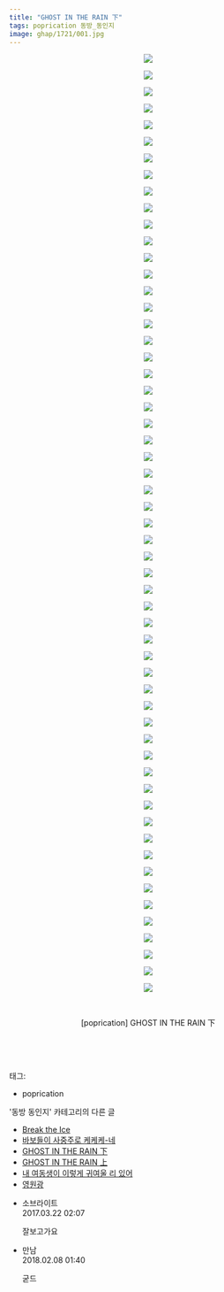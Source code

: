 ```yaml
---
title: "GHOST IN THE RAIN 下"
tags: poprication 동방_동인지
image: ghap/1721/001.jpg
---
```

<div class="article">
<p style="text-align: center; clear: none; float: none;"><img src="{{ site.nasurl }}/ghap/1721/001.jpg"/></p>
<p style="text-align: center; clear: none; float: none;"><img src="{{ site.nasurl }}/ghap/1721/002.jpg"/></p>
<p style="text-align: center; clear: none; float: none;"><img src="{{ site.nasurl }}/ghap/1721/003.jpg"/></p>
<p style="text-align: center; clear: none; float: none;"><img src="{{ site.nasurl }}/ghap/1721/004.jpg"/></p>
<p style="text-align: center; clear: none; float: none;"><img src="{{ site.nasurl }}/ghap/1721/005.jpg"/></p>
<p style="text-align: center; clear: none; float: none;"><img src="{{ site.nasurl }}/ghap/1721/006.jpg"/></p>
<p style="text-align: center; clear: none; float: none;"><img src="{{ site.nasurl }}/ghap/1721/007.jpg"/></p>
<p style="text-align: center; clear: none; float: none;"><img src="{{ site.nasurl }}/ghap/1721/008.jpg"/></p>
<p style="text-align: center; clear: none; float: none;"><img src="{{ site.nasurl }}/ghap/1721/009.jpg"/></p>
<p style="text-align: center; clear: none; float: none;"><img src="{{ site.nasurl }}/ghap/1721/010.jpg"/></p>
<p style="text-align: center; clear: none; float: none;"><img src="{{ site.nasurl }}/ghap/1721/011.jpg"/></p>
<p style="text-align: center; clear: none; float: none;"><img src="{{ site.nasurl }}/ghap/1721/012.jpg"/></p>
<p style="text-align: center; clear: none; float: none;"><img src="{{ site.nasurl }}/ghap/1721/013.jpg"/></p>
<p style="text-align: center; clear: none; float: none;"><img src="{{ site.nasurl }}/ghap/1721/014.jpg"/></p>
<p style="text-align: center; clear: none; float: none;"><img src="{{ site.nasurl }}/ghap/1721/015.jpg"/></p>
<p style="text-align: center; clear: none; float: none;"><img src="{{ site.nasurl }}/ghap/1721/016.jpg"/></p>
<p style="text-align: center; clear: none; float: none;"><img src="{{ site.nasurl }}/ghap/1721/017.jpg"/></p>
<p style="text-align: center; clear: none; float: none;"><img src="{{ site.nasurl }}/ghap/1721/018.jpg"/></p>
<p style="text-align: center; clear: none; float: none;"><img src="{{ site.nasurl }}/ghap/1721/019.jpg"/></p>
<p style="text-align: center; clear: none; float: none;"><img src="{{ site.nasurl }}/ghap/1721/020.jpg"/></p>
<p style="text-align: center; clear: none; float: none;"><img src="{{ site.nasurl }}/ghap/1721/021.jpg"/></p>
<p style="text-align: center; clear: none; float: none;"><img src="{{ site.nasurl }}/ghap/1721/022.jpg"/></p>
<p style="text-align: center; clear: none; float: none;"><img src="{{ site.nasurl }}/ghap/1721/023.jpg"/></p>
<p style="text-align: center; clear: none; float: none;"><img src="{{ site.nasurl }}/ghap/1721/024.jpg"/></p>
<p style="text-align: center; clear: none; float: none;"><img src="{{ site.nasurl }}/ghap/1721/025.jpg"/></p>
<p style="text-align: center; clear: none; float: none;"><img src="{{ site.nasurl }}/ghap/1721/026.jpg"/></p>
<p style="text-align: center; clear: none; float: none;"><img src="{{ site.nasurl }}/ghap/1721/027.jpg"/></p>
<p style="text-align: center; clear: none; float: none;"><img src="{{ site.nasurl }}/ghap/1721/028.jpg"/></p>
<p style="text-align: center; clear: none; float: none;"><img src="{{ site.nasurl }}/ghap/1721/029.jpg"/></p>
<p style="text-align: center; clear: none; float: none;"><img src="{{ site.nasurl }}/ghap/1721/030.jpg"/></p>
<p style="text-align: center; clear: none; float: none;"><img src="{{ site.nasurl }}/ghap/1721/031.jpg"/></p>
<p style="text-align: center; clear: none; float: none;"><img src="{{ site.nasurl }}/ghap/1721/032.jpg"/></p>
<p style="text-align: center; clear: none; float: none;"><img src="{{ site.nasurl }}/ghap/1721/033.jpg"/></p>
<p style="text-align: center; clear: none; float: none;"><img src="{{ site.nasurl }}/ghap/1721/034.jpg"/></p>
<p style="text-align: center; clear: none; float: none;"><img src="{{ site.nasurl }}/ghap/1721/035.jpg"/></p>
<p style="text-align: center; clear: none; float: none;"><img src="{{ site.nasurl }}/ghap/1721/036.jpg"/></p>
<p style="text-align: center; clear: none; float: none;"><img src="{{ site.nasurl }}/ghap/1721/037.jpg"/></p>
<p style="text-align: center; clear: none; float: none;"><img src="{{ site.nasurl }}/ghap/1721/038.jpg"/></p>
<p style="text-align: center; clear: none; float: none;"><img src="{{ site.nasurl }}/ghap/1721/039.jpg"/></p>
<p style="text-align: center; clear: none; float: none;"><img src="{{ site.nasurl }}/ghap/1721/040.jpg"/></p>
<p style="text-align: center; clear: none; float: none;"><img src="{{ site.nasurl }}/ghap/1721/041.jpg"/></p>
<p style="text-align: center; clear: none; float: none;"><img src="{{ site.nasurl }}/ghap/1721/042.jpg"/></p>
<p style="text-align: center; clear: none; float: none;"><img src="{{ site.nasurl }}/ghap/1721/043.jpg"/></p>
<p style="text-align: center; clear: none; float: none;"><img src="{{ site.nasurl }}/ghap/1721/044.jpg"/></p>
<p style="text-align: center; clear: none; float: none;"><img src="{{ site.nasurl }}/ghap/1721/045.jpg"/></p>
<p style="text-align: center; clear: none; float: none;"><img src="{{ site.nasurl }}/ghap/1721/046.jpg"/></p>
<p style="text-align: center; clear: none; float: none;"><img src="{{ site.nasurl }}/ghap/1721/047.jpg"/></p>
<p style="text-align: center; clear: none; float: none;"><img src="{{ site.nasurl }}/ghap/1721/048.jpg"/></p>
<p style="text-align: center; clear: none; float: none;"><img src="{{ site.nasurl }}/ghap/1721/049.jpg"/></p>
<p style="text-align: center; clear: none; float: none;"><img src="{{ site.nasurl }}/ghap/1721/050.jpg"/></p>
<p style="text-align: center; clear: none; float: none;"><img src="{{ site.nasurl }}/ghap/1721/051.jpg"/></p>
<p style="text-align: center; clear: none; float: none;"><img src="{{ site.nasurl }}/ghap/1721/052.jpg"/></p>
<p style="text-align: center; clear: none; float: none;"><img src="{{ site.nasurl }}/ghap/1721/053.jpg"/></p>
<p style="text-align: center; clear: none; float: none;"><img src="{{ site.nasurl }}/ghap/1721/054.jpg"/></p>
<p style="text-align: center; clear: none; float: none;"><img src="{{ site.nasurl }}/ghap/1721/055.jpg"/></p>
<p style="text-align: center; clear: none; float: none;"><img src="{{ site.nasurl }}/ghap/1721/056.jpg"/></p>
<p style="text-align: center; clear: none; float: none;"><img src="{{ site.nasurl }}/ghap/1721/057.jpg"/></p>
<p style="text-align: center; clear: none; float: none;"><br/></p>
<p style="text-align: center; clear: none; float: none;">[poprication] GHOST IN THE RAIN 下</p>
<p style="text-align: center; clear: none; float: none;"><br/></p>
<p><br/></p>
</div><div class="tagTrail">
<p>태그: </p>
<ul>
<li>poprication</li>
</ul>
</div><div class="another">
<p>'동방 동인지' 카테고리의 다른 글</p>
<ul>
<li><a href="/2016-08-20-ghap_1723">Break the Ice</a></li>
<li><a href="/2016-08-20-ghap_1722">바보들이 사중주로 케케케-네</a></li>
<li><a href="/2016-08-20-ghap_1721">GHOST IN THE RAIN 下</a></li>
<li><a href="/2016-08-20-ghap_1720">GHOST IN THE RAIN 上</a></li>
<li><a href="/2016-08-20-ghap_1719">내 여동생이 이렇게 귀여울 리 있어</a></li>
<li><a href="/2016-08-20-ghap_1718">영원광</a></li>
</ul>
</div><div class="cb_module cb_fluid">
<div class="cb_wrt cb_profile">
<div class="comment">
<ul>
<li class="cb_thumb_off" id="comment14945594">
<div class="cb_comment_area">
<div class="cb_info_area">
<div class="cb_section">
<span class="cb_nick_name">소브라이트</span>
</div>
<div class="cb_section">
<span class="cb_date">2017.03.22 02:07 </span>
</div>
</div>
<div class="cb_dsc_comment">
<p class="cb_dsc">
											잘보고가요
										</p>
</div>
</div></li>
<li class="cb_thumb_off" id="comment15194855">
<div class="cb_comment_area">
<div class="cb_info_area">
<div class="cb_section">
<span class="cb_nick_name">만남</span>
</div>
<div class="cb_section">
<span class="cb_date">2018.02.08 01:40 </span>
</div>
</div>
<div class="cb_dsc_comment">
<p class="cb_dsc">
											굳드
										</p>
</div>
</div></li>
</ul>
</div>
</div><!-- commentList close -->
</div>